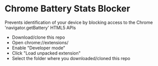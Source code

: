 # Chrome Battery Stats Blocker
Prevents identification of your device by blocking access to the Chrome  'navigator.getBattery' HTML5 APIs

* Download/clone this repo
* Open chrome://extensions/
* Enable "Developer mode"
* Click "Load unpacked extension"
* Select the folder where you downloaded/cloned this repo
